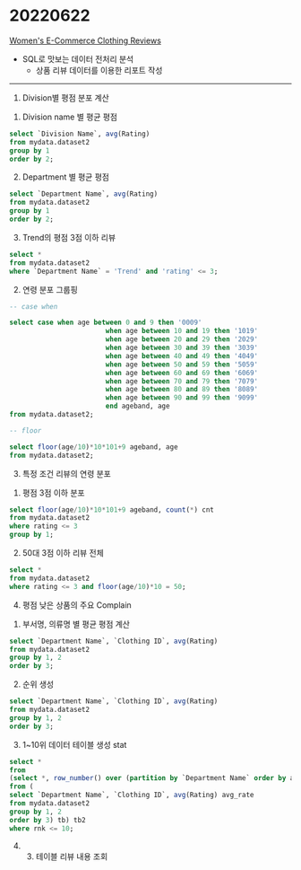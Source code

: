 # 20220622

[Women's E-Commerce Clothing Reviews](https://www.kaggle.com/datasets/nicapotato/womens-ecommerce-clothing-reviews)

- SQL로 맛보는 데이터 전처리 분석
    - 상품 리뷰 데이터를 이용한 리포트 작성

---

1. Division별 평점 분포 계산

1) Division name 별 평균 평점

```sql
select `Division Name`, avg(Rating)
from mydata.dataset2
group by 1
order by 2;
```

2) Department 별 평균 평점

```sql
select `Department Name`, avg(Rating)
from mydata.dataset2
group by 1
order by 2;
```

3) Trend의 평점 3점 이하 리뷰

```sql
select *
from mydata.dataset2
where `Department Name` = 'Trend' and 'rating' <= 3;
```

2. 연령 분포 그룹핑

```sql
-- case when

select case when age between 0 and 9 then '0009'
						when age between 10 and 19 then '1019'
						when age between 20 and 29 then '2029'
						when age between 30 and 39 then '3039'
						when age between 40 and 49 then '4049'
						when age between 50 and 59 then '5059'
						when age between 60 and 69 then '6069'
						when age between 70 and 79 then '7079'
						when age between 80 and 89 then '8089'
						when age between 90 and 99 then '9099' 
						end ageband, age
from mydata.dataset2;

-- floor

select floor(age/10)*10*101+9 ageband, age
from mydata.dataset2;
```

3. 특정 조건 리뷰의 연령 분포 

1) 평점 3점 이하 분포

```sql
select floor(age/10)*10*101+9 ageband, count(*) cnt
from mydata.dataset2
where rating <= 3
group by 1;
```

2) 50대 3점 이하 리뷰 전체

```sql
select *
from mydata.dataset2
where rating <= 3 and floor(age/10)*10 = 50;
```

4. 평점 낮은 상품의 주요 Complain

1) 부서명, 의류명 별 평균 평점 계산

```sql
select `Department Name`, `Clothing ID`, avg(Rating)
from mydata.dataset2
group by 1, 2
order by 3;
```

2) 순위 생성

```sql
select `Department Name`, `Clothing ID`, avg(Rating)
from mydata.dataset2
group by 1, 2
order by 3;
```

3) 1~10위 데이터 테이블 생성 stat

```sql
select *
from
(select *, row_number() over (partition by `Department Name` order by avg_rate) rnk
from (
select `Department Name`, `Clothing ID`, avg(Rating) avg_rate
from mydata.dataset2
group by 1, 2
order by 3) tb) tb2
where rnk <= 10;
```

4) 3) 테이블 리뷰 내용 조회